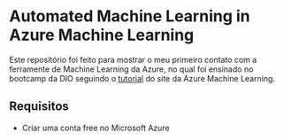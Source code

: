 # Automated Machine Learning in Azure Machine Learning

Este repositório foi feito para mostrar o meu primeiro contato com a ferramente de Machine Learning da Azure, no qual foi ensinado no bootcamp da DIO seguindo o [tutorial](https://microsoftlearning.github.io/mslearn-ai-fundamentals/Instructions/Labs/01-machine-learning.html) do site da Azure Machine Learning.

## Requisitos
- Criar uma conta free no Microsoft Azure
